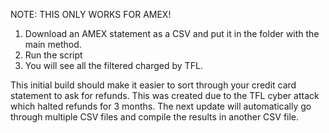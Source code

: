 NOTE: THIS ONLY WORKS FOR AMEX!

1) Download an AMEX statement as a CSV and put it in the folder with the main method.
2) Run the script
3) You will see all the filtered charged by TFL.

This initial build should make it easier to sort through your credit card statement to ask for refunds. This was created due to the TFL cyber attack which halted refunds for 3 months. The next update will automatically go through multiple CSV files and compile the results 
in another CSV file. 
